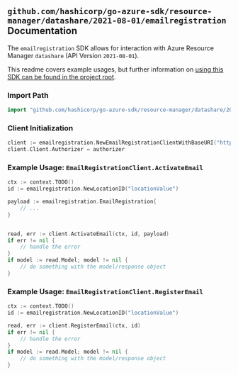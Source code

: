 
## `github.com/hashicorp/go-azure-sdk/resource-manager/datashare/2021-08-01/emailregistration` Documentation

The `emailregistration` SDK allows for interaction with Azure Resource Manager `datashare` (API Version `2021-08-01`).

This readme covers example usages, but further information on [using this SDK can be found in the project root](https://github.com/hashicorp/go-azure-sdk/tree/main/docs).

### Import Path

```go
import "github.com/hashicorp/go-azure-sdk/resource-manager/datashare/2021-08-01/emailregistration"
```


### Client Initialization

```go
client := emailregistration.NewEmailRegistrationClientWithBaseURI("https://management.azure.com")
client.Client.Authorizer = authorizer
```


### Example Usage: `EmailRegistrationClient.ActivateEmail`

```go
ctx := context.TODO()
id := emailregistration.NewLocationID("locationValue")

payload := emailregistration.EmailRegistration{
	// ...
}


read, err := client.ActivateEmail(ctx, id, payload)
if err != nil {
	// handle the error
}
if model := read.Model; model != nil {
	// do something with the model/response object
}
```


### Example Usage: `EmailRegistrationClient.RegisterEmail`

```go
ctx := context.TODO()
id := emailregistration.NewLocationID("locationValue")

read, err := client.RegisterEmail(ctx, id)
if err != nil {
	// handle the error
}
if model := read.Model; model != nil {
	// do something with the model/response object
}
```
